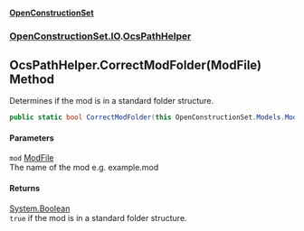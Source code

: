 #### [OpenConstructionSet](index.md 'index')
### [OpenConstructionSet.IO](index.md#OpenConstructionSet_IO 'OpenConstructionSet.IO').[OcsPathHelper](EL7fRrYo+340ITl9XyXeOQ.md 'OpenConstructionSet.IO.OcsPathHelper')
## OcsPathHelper.CorrectModFolder(ModFile) Method
Determines if the mod is in a standard folder structure.   
```csharp
public static bool CorrectModFolder(this OpenConstructionSet.Models.ModFile mod);
```
#### Parameters
<a name='OpenConstructionSet_IO_OcsPathHelper_CorrectModFolder(OpenConstructionSet_Models_ModFile)_mod'></a>
`mod` [ModFile](yIT20v2GHuAcdx4EIfntcw.md 'OpenConstructionSet.Models.ModFile')  
The name of the mod e.g. example.mod
  
#### Returns
[System.Boolean](https://docs.microsoft.com/en-us/dotnet/api/System.Boolean 'System.Boolean')  
`true` if the mod is in a standard folder structure.

